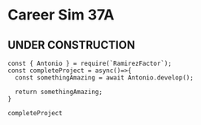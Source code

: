 # Career Sim 37A

## UNDER CONSTRUCTION
```
const { Antonio } = require(`RamirezFactor`);
const completeProject = async()=>{
  const somethingAmazing = await Antonio.develop();

  return somethingAmazing;
}

completeProject
```
